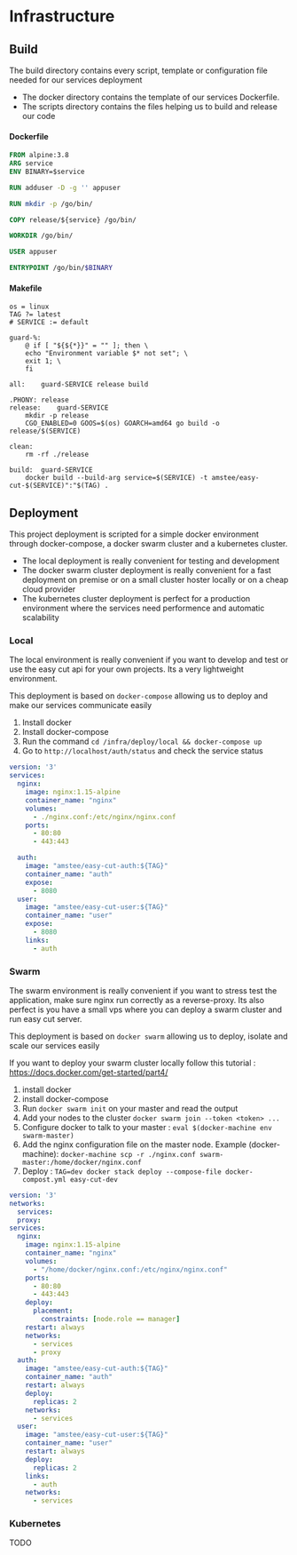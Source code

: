 # Infrastructure

## Build

The build directory contains every script, template or configuration file needed for our services
deployment 

* The docker directory contains the template of our services Dockerfile.
* The scripts directory contains the files helping us to build and release our code

#### Dockerfile

```dockerfile
FROM alpine:3.8
ARG service
ENV BINARY=$service

RUN adduser -D -g '' appuser

RUN mkdir -p /go/bin/

COPY release/${service} /go/bin/

WORKDIR /go/bin/

USER appuser

ENTRYPOINT /go/bin/$BINARY
```

#### Makefile

```
os = linux
TAG ?= latest
# SERVICE := default

guard-%:
	@ if [ "${${*}}" = "" ]; then \
	echo "Environment variable $* not set"; \
	exit 1; \
	fi

all:	guard-SERVICE release build

.PHONY: release
release:	guard-SERVICE
	mkdir -p release
	CGO_ENABLED=0 GOOS=$(os) GOARCH=amd64 go build -o release/$(SERVICE)

clean:
	rm -rf ./release

build:	guard-SERVICE
	docker build --build-arg service=$(SERVICE) -t amstee/easy-cut-$(SERVICE)":"$(TAG) .
```


## Deployment

This project deployment is scripted for a simple docker environment through docker-compose, 
a docker swarm cluster and a kubernetes cluster.

* The local deployment is really convenient for testing and development
* The docker swarm cluster deployment is really convenient for a fast deployment on premise or on a small cluster hoster locally or on a cheap cloud provider
* The kubernetes cluster deployment is perfect for a production environment where the services need performence and automatic scalability

### Local

The local environment is really convenient if you want to develop and test or use the easy cut api for your own projects.
Its a very lightweight environment.

This deployment is based on `docker-compose` allowing us to deploy and make our services communicate easily

1. Install docker
2. Install docker-compose
3. Run the command `cd /infra/deploy/local && docker-compose up`
4. Go to `http://localhost/auth/status` and check the service status

```yaml
version: '3'
services:
  nginx:
    image: nginx:1.15-alpine
    container_name: "nginx"
    volumes:
      - ./nginx.conf:/etc/nginx/nginx.conf
    ports:
      - 80:80
      - 443:443

  auth:
    image: "amstee/easy-cut-auth:${TAG}"
    container_name: "auth"
    expose:
      - 8080
  user:
    image: "amstee/easy-cut-user:${TAG}"
    container_name: "user"
    expose:
      - 8080
    links:
      - auth
```

### Swarm

The swarm environment is really convenient if you want to stress test the application, make sure nginx run correctly as a reverse-proxy.
Its also perfect is you have a small vps where you can deploy a swarm cluster and run easy cut server.

This deployment is based on `docker swarm` allowing us to deploy, isolate and scale our services easily

If you want to deploy your swarm cluster locally follow this tutorial : https://docs.docker.com/get-started/part4/

1. install docker
2. install docker-compose
3. Run `docker swarm init` on your master and read the output
4. Add your nodes to the cluster `docker swarm join --token <token> ...`
5. Configure docker to talk to your master : `eval $(docker-machine env swarm-master)`
6. Add the nginx configuration file on the master node. Example (docker-machine): `docker-machine scp -r ./nginx.conf swarm-master:/home/docker/nginx.conf`
7. Deploy : `TAG=dev docker stack deploy --compose-file docker-compost.yml easy-cut-dev`

```yaml
version: '3'
networks:
  services:
  proxy:
services:
  nginx:
    image: nginx:1.15-alpine
    container_name: "nginx"
    volumes:
      - "/home/docker/nginx.conf:/etc/nginx/nginx.conf"
    ports:
      - 80:80
      - 443:443
    deploy:
      placement:
        constraints: [node.role == manager]
    restart: always
    networks:
      - services
      - proxy
  auth:
    image: "amstee/easy-cut-auth:${TAG}"
    container_name: "auth"
    restart: always
    deploy:
      replicas: 2
    networks:
      - services
  user:
    image: "amstee/easy-cut-user:${TAG}"
    container_name: "user"
    restart: always
    deploy:
      replicas: 2
    links:
      - auth
    networks:
      - services
```

### Kubernetes

TODO